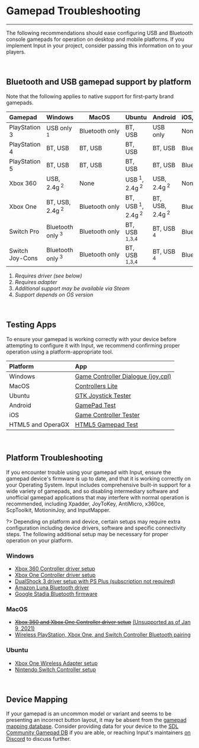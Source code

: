 # Gamepad Troubleshooting

---

The following recommendations should ease configuring USB and Bluetooth console gamepads for operation on desktop and mobile platforms. If you implement Input in your project, consider passing this information on to your players.

&nbsp;

## Bluetooth and USB gamepad support by platform

Note that the following applies to native support for first-party brand gamepads. 

|Gamepad         |Windows                    |MacOS         |Ubuntu                                 |Android                |iOS,&nbsp;iPadOS,&nbsp;tvOS     |HTML5,&nbsp;OperaGX |
|:---------------|---------------------------|--------------|---------------------------------------|-----------------------|--------------------------------|--------------------|
|PlayStation 3   |USB only<sup> 1</sup>      |Bluetooth only|BT, USB                                |USB only               |None                            |BT, USB<sup> 4</sup>|
|PlayStation 4   |BT, USB                    |BT, USB       |BT, USB                                |BT, USB                |Bluetooth only                  |BT, USB<sup> 4</sup>|
|PlayStation 5   |BT, USB                    |BT, USB       |BT, USB                                |BT, USB                |Bluetooth only                  |BT, USB<sup> 4</sup>|
|Xbox 360        |USB, 2.4g<sup> 2</sup>     |None          |USB<sup> 1</sup>, 2.4g<sup> 2</sup>    |USB, 2.4g<sup> 2</sup> |None                            |USB, 2.4g<sup> 2</sup>|
|Xbox One        |BT, USB, 2.4g<sup> 2</sup> |Bluetooth&nbsp;only|BT, USB<sup> 1</sup>, 2.4g<sup> 2</sup>|BT, USB, 2.4g<sup> 2</sup>|Bluetooth&nbsp;only     |BT, USB<sup> 4</sup>, 2.4g<sup> 2</sup>|
|Switch Pro      |Bluetooth only<sup> 3</sup>|Bluetooth&nbsp;only|BT, USB<sup> 1,3,4</sup>          |BT, USB<sup> 4</sup>   |Bluetooth&nbsp;only<sup> 4</sup>|BT, USB<sup> 4</sup>|
|Switch Joy-Cons |Bluetooth only<sup> 3</sup>|Bluetooth&nbsp;only|BT, USB<sup> 1,3,4</sup>          |BT, USB<sup> 4</sup>   |Bluetooth&nbsp;only<sup> 4</sup>|BT, USB<sup> 4</sup>|

1. _Requires driver _(see below)__
2. _Requires adapter_
3. _Additional support may be available via Steam_
4. _Support depends on OS version_

&nbsp;

## Testing Apps

To ensure your gamepad is working correctly with your device before attempting to configure it with Input, we recommend confirming proper operation using a platform-appropriate tool.

| Platform           | App  |
|:-------------------|:-----|
| Windows            | [Game Controller Dialogue (joy.cpl)](https://support.microsoft.com/en-ca/help/831361/how-to-troubleshoot-game-controllers-in-microsoft-games#section-2)|
| MacOS              | [Controllers Lite](https://itunes.apple.com/us/app/controllers-lite/id673660806)|
| Ubuntu             | [GTK Joystick Tester](https://installati.one/install-jstest-gtk-ubuntu-20-04/)|
| Android            | [GamePad Test](https://play.google.com/store/apps/details?id=com.zhangyangjing.gamepadtest)|
| iOS                | [Game Controller Tester](https://itunes.apple.com/us/app/game-controller-tester/id859236726)|
| HTML5 and OperaGX  | [HTML5 Gamepad Test](https://greggman.github.io/html5-gamepad-test/)|

&nbsp;

## Platform Troubleshooting

If you encounter trouble using your gamepad with Input, ensure the gamepad device's firmware is up to date, and that it is working correctly on your Operating System. Input includes comprehensive built-in support for a wide variety of gamepads, and so disabling intermediary software and unofficial gamepad applications that may interfere with normal operation is recommended, including Xpadder, JoyToKey, AntiMicro, x360ce, ScpToolkit, MotioninJoy, and InputMapper. 

?> Depending on platform and device, certain setups may require extra configuration including device drivers, software and specific connectivity steps. The following additional setup may be necessary for proper operation on your platform.

### Windows
- [Xbox 360 Controller driver setup](https://support.xbox.com/help/xbox-360/xbox-on-windows/accessories/xbox-controller-for-windows-setup)
- [Xbox One Controller driver setup](https://support.xbox.com/help/hardware-network/controller/connect-xbox-wireless-controller-to-pc)
- [DualShock 3 driver setup with PS Plus (subscription not required)](https://www.playstation.com/en-ca/support/subscriptions/ps-plus-pc/)
- [Amazon Luna Bluetooth driver](https://www.amazon.com/gp/help/customer/display.html?nodeId=GZCT4CTFHXLHEB9T)
- [Google Stadia Bluetooth firmware](https://stadia.google.com/controller/)

### MacOS
- ~~[Xbox 360 and Xbox One Controller driver setup](https://github.com/360Controller/360Controller/releases)~~ [(Unsupported as of Jan 9, 2021)](https://github.com/360Controller/360Controller/issues/1139)
- [Wireless PlayStation, Xbox One, and Switch Controller Bluetooth pairing](https://support.apple.com/en-us/HT210414#mac)

### Ubuntu
- [Xbox One Wireless Adapter setup](https://medusalix.github.io/xow/)
- [Nintendo Switch Controller setup](https://github.com/nicman23/dkms-hid-nintendo)

&nbsp;

## Device Mapping

If your gamepad is an uncommon model or variant and seems to be presenting an incorrect button layout, it may be absent from the [gamepad mapping database](Controller-Mapping). Consider providing data for your device to the [SDL Community Gamepad DB](https://github.com/gabomdq/SDL_GameControllerDB) if you are able, or reaching Input's maintainers [on Discord](https://discord.gg/8krYCqr) to discuss further.
